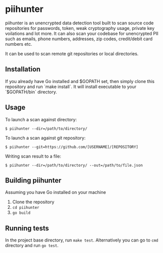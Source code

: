 # piihunter
piihunter is an unencrypted data detection tool built to scan source code repositories for passwords, token, weak cryptography usage, private key voilations and lot more. It can also scan your codebase for unencrypted PII such as emails, phone numbers, addresses, zip codes, credit/debit card numbers etc. 

It can be used to scan remote git repositories or local directories. 

## Installation
If you already have Go installed and $GOPATH set, then simply clone this repository and run `make install`. It will install executable to your `$GOPATH/bin` directory. 

## Usage
To launch a scan against directory: 
```
$ piihunter --dir=/path/to/directory/
```
To launch a scan against git repository: 
```
$ piihunter --git=https://github.com/[USERNAME]/[REPOSITORY]
```
Writing scan result to a file: 
```
$ piihunter --dir=/path/to/directory/ --out=/path/to/file.json
```
## Building piihunter
Assuming you have Go installed on your machine
1. Clone the repository
2. `cd piihunter`
3. `go build` 

## Running tests
In the project base directory, run `make test`. Alternatively you can go to `cmd` directory and run `go test`. 